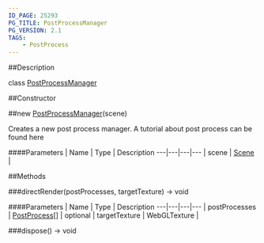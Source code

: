 ```yaml
---
ID_PAGE: 25293
PG_TITLE: PostProcessManager
PG_VERSION: 2.1
TAGS:
    - PostProcess
---
```

##Description

class [PostProcessManager](/classes/2.2-alpha/PostProcessManager)



##Constructor

##new [PostProcessManager](/classes/2.2-alpha/PostProcessManager)(scene)

Creates a new post process manager.
A tutorial about post process can be found here

####Parameters
 | Name | Type | Description
---|---|---|---
 | scene | [Scene](/classes/2.2-alpha/Scene) | 

##Methods

###directRender(postProcesses, targetTexture) &rarr; void



####Parameters
 | Name | Type | Description
---|---|---|---
 | postProcesses | [PostProcess](/classes/2.2-alpha/PostProcess)[] | 
optional | targetTexture | WebGLTexture | 

###dispose() &rarr; void


